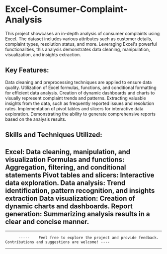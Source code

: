 # Excel-Consumer-Complaint-Analysis
This project showcases an in-depth analysis of consumer complaints using Excel. The dataset includes various attributes such as customer details, complaint types, resolution status, and more. Leveraging Excel's powerful functionalities, this analysis demonstrates data cleaning, manipulation, visualization, and insights extraction.

Key Features:
---------------------------------------------------------
Data cleaning and preprocessing techniques are applied to ensure data quality.
Utilization of Excel formulas, functions, and conditional formatting for efficient data analysis.
Creation of dynamic dashboards and charts to visually represent complaint trends and patterns.
Extracting valuable insights from the data, such as frequently reported issues and resolution rates.
Implementation of pivot tables and slicers for interactive data exploration.
Demonstrating the ability to generate comprehensive reports based on the analysis results.

Skills and Techniques Utilized:
---------------------------------------------------------
Excel: Data cleaning, manipulation, and visualization
Formulas and functions: Aggregation, filtering, and conditional statements
Pivot tables and slicers: Interactive data exploration.
Data analysis: Trend identification, pattern recognition, and insights extraction
Data visualization: Creation of dynamic charts and dashboards.
Report generation: Summarizing analysis results in a clear and concise manner.
---------------------------------------------------------

--------------------------------------------------------------------------------------------------------------------------------------
          -----    Feel free to explore the project and provide feedback. Contributions and suggestions are welcome! ----
--------------------------------------------------------------------------------------------------------------------------------------
